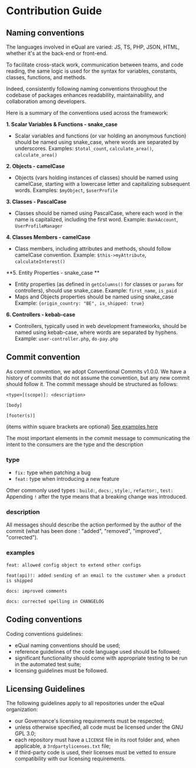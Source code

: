 # Contribution Guide



## Naming conventions

The languages involved in eQual are varied: JS, TS, PHP, JSON, HTML, whether it's at the back-end or front-end. 

To facilitate cross-stack work, communication between teams, and code reading, the same logic is used for the syntax for variables, constants, classes, functions, and methods.

Indeed, consistently following naming conventions throughout the codebase of packages enhances readability, maintainability, and collaboration among developers.

Here is a summary of the conventions used across the framework:

**1. Scalar Variables & Functions - snake_case**

   - Scalar variables and functions (or var holding an anonymous function) should be named using snake_case, where words are separated by underscores.
     Examples: `$total_count`, `calculate_area()`, `calculate_area()`

**2. Objects - camelCase**

   - Objects (vars holding instances of classes) should be named using camelCase, starting with a lowercase letter and capitalizing subsequent words.
     Examples: `$myObject`, `$userProfile`

**3. Classes - PascalCase**

   - Classes should be named using PascalCase, where each word in the name is capitalized, including the first word.
     Example: `BankAccount`, `UserProfileManager`

**4. Classes Members - camelCase**

   - Class members, including attributes and methods, should follow camelCase convention.
     Example: `$this->myAttribute`, `calculateInterest()`

**5. Entity Properties - snake_case **

   - Entity properties (as defined in `getColumns()` for classes or `params` for controllers), should use snake_case.
     Example: `first_name`, `is_paid`
   - Maps and Objects properties should be named using snake_case
      Example: `{origin_country: "BE", is_shipped: true} `

**6. Controllers - kebab-case**

   - Controllers, typically used in web development frameworks, should be named using kebab-case, where words are separated by hyphens.
     Example: `user-controller.php`, `do-pay.php`



## Commit convention

As commit convention, we adopt Conventional Commits v1.0.0. We have a history of commits that do not assume the convention, but any new commit should follow it.
The commit message should be structured as follows:

```
<type>[(scope)]: <description>

[body]

[footer(s)]
```
(items within square brackets are optional)
[See examples here](https://www.conventionalcommits.org/en/v1.0.0/#examples)

The most important elements in the commit message to communicating the intent to the consumers are the type and the description

### type
* `fix:` type when patching a bug
* `feat:` type when introducing a new feature

Other commonly used types : `build:`, `docs:`, `style:`, `refactor:`, `test:`
Appending `!` after the type means that a breaking change was introduced.

### description
All messages should describe the action performed by the author of the commit (what has been done : "added", "removed", "improved", "corrected").

### examples
```
feat: allowed config object to extend other configs
```
```
feat(api)!: added sending of an email to the customer when a product is shipped
```
```
docs: improved comments
```
```
docs: corrected spelling in CHANGELOG
```



## Coding conventions


Coding conventions guidelines:

* eQual naming conventions should be used;
* reference guidelines of the code language used should be followed;
* significant functionality should come with appropriate testing to be run in the automated test suite;
* licensing guidelines must be followed.



## Licensing Guidelines

The following guidelines apply to all repositories under the eQual organization:

* our Governance's licensing requirements must be respected;
* unless otherwise specified, all code must be licensed under the GNU GPL 3.0;
* each repository must have a `LICENSE` file in its root folder and, when applicable, a `3rdpartylicenses.txt` file;
* if third-party code is used, their licenses must be vetted to ensure compatibility with our licensing requirements.